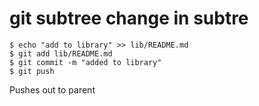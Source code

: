 # git subtree change in subtre


```
$ echo "add to library" >> lib/README.md
$ git add lib/README.md
$ git commit -m "added to library"
$ git push
```

Pushes out to parent



